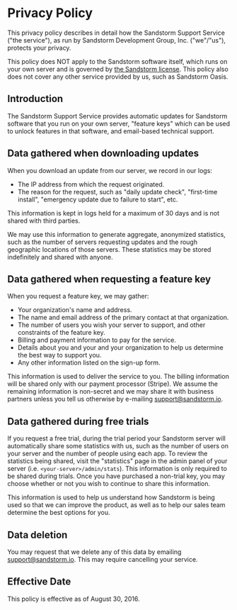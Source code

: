 # Privacy Policy

This privacy policy describes in detail how the Sandstorm Support Service ("the service"), as run by Sandstorm Development Group, Inc. ("we"/"us"), protects your privacy.

This policy does NOT apply to the Sandstorm software itself, which runs on your own server and is governed by [the Sandstorm license](https://github.com/sandstorm-io/sandstorm/blob/master/LICENSE). This policy also does not cover any other service provided by us, such as Sandstorm Oasis.

## Introduction

The Sandstorm Support Service provides automatic updates for Sandstorm software that you run on your own server, "feature keys" which can be used to unlock features in that software, and email-based technical support.

## Data gathered when downloading updates

When you download an update from our server, we record in our logs:

* The IP address from which the request originated.
* The reason for the request, such as "daily update check", "first-time install", "emergency update due to failure to start", etc.

This information is kept in logs held for a maximum of 30 days and is not shared with third parties.

We may use this information to generate aggregate, anonymized statistics, such as the number of servers requesting updates and the rough geographic locations of those servers. These statistics may be stored indefinitely and shared with anyone.

## Data gathered when requesting a feature key

When you request a feature key, we may gather:

* Your organization's name and address.
* The name and email address of the primary contact at that organization.
* The number of users you wish your server to support, and other constraints of the feature key.
* Billing and payment information to pay for the service.
* Details about you and your and your organization to help us determine the best way to support you.
* Any other information listed on the sign-up form.

This information is used to deliver the service to you. The billing information will be shared only with our payment processor (Stripe). We assume the remaining information is non-secret and we may share it with business partners unless you tell us otherwise by e-mailing [support@sandstorm.io](mailto:support@sandstorm.io).

## Data gathered during free trials

If you request a free trial, during the trial period your Sandstorm server will automatically share some statistics with us, such as the number of users on your server and the number of people using each app. To review the statistics being shared, visit the "statistics" page in the admin panel of your server (i.e. `<your-server>/admin/stats`). This information is only required to be shared during trials. Once you have purchased a non-trial key, you may choose whether or not you wish to continue to share this information.

This information is used to help us understand how Sandstorm is being used so that we can improve the product, as well as to help our sales team determine the best options for you.

## Data deletion

You may request that we delete any of this data by emailing [support@sandstorm.io](mailto:support@sandstorm.io). This may require cancelling your service.

## Effective Date

This policy is effective as of August 30, 2016.
